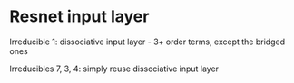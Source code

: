 # Resnet input layer
Irreducible 1: dissociative input layer - 3+ order terms, except the bridged ones

Irreducibles 7, 3, 4: simply reuse dissociative input layer
